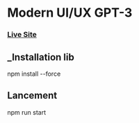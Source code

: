 # Modern UI/UX GPT-3
### [Live Site](https://gpt3-jsm.com/)



## _Installation lib
npm install --force

## Lancement
npm run start
